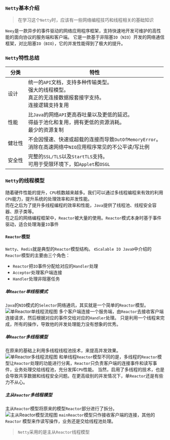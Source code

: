 ### `Netty`基本介绍
> 在学习这个`Netty`时，应该有一些网络编程技巧和线程相关的基础知识

`Neey`是一款异步的事件驱动的网络应用程序框架，支持快速地开发可维护的高性能的面向协议的服务端和客户端。
它是一款基于非阻塞`IO`（`NIO`）开发的网络通信框架，对比阻塞`IO`（`BIO`），它的并发性能得到了极大的提升。

### `Netty`特性总结

分类|特性
--|--
设计|统一的`API`文档，支持多种传输类型。<br>强大的线程模型。<br>真正的无连接数据报套接字支持。<br>连接逻辑支持复用
性能|比`Java`的网络`API`更高吞吐量以及更低的延迟。<br>得益于池化和复用，拥有更低的资源消耗。<br>最少的资源复制
健壮性|不会因慢速、快速或超载的连接而导致`OutOfMemoryError`。<br>消除在高速网络中`NIO`应用程序常见的不公平读/写比例
安全性|完整的`SSL/TLS`以及`StartTLS`支持。<br>可用于受限环境下，如`Applet`和`OSGL`

### `Netty`的线程模型
随着硬件性能的提升，`CPU`核数越来越多。我们可以通过多线程编程来有效的利用`CPU`能力，提升系统的处理效率和并发性能。<br>
而在之后为了提升多线程编程的效率和性能，`Java`提供了线程池、线程安全容器、原子类等。<br>
在之后的网络编程框架中，`Reactor`被大量的使用。`Reactor`模式本身时基于事件驱动，适合处理海量`IO`事件
#### `Reactor`模型
`Netty`、`Redis`就是典型的`Reactor`模型结构。
`《Scalable IO Java》`中介绍的`Reactor`模型的主要由三个角色：
- `Reactor`把`IO`事件分配给对应的`Handler`处理
- `Acceptor`处理客户端连接
- `Handler`处理非阻塞任务
##### 单`Reactor`单线程模式
`Java`的`NIO`模式的`Selector`网络通讯，其实就是一个简单的`Reactor`模型。
![单Reactor单线程流程图](C:\Users\Administrator\Desktop\文档图片文件夹\Netty\Reactor模型\单Reactor单线程流程图.png)
多个客户端连接一个服务端，由`Reactor`去接收客户端连接请求，然后根据对应的事件交给对应的`Handler`处理。
只是利用一个线程来完成，所有的操作，导致他的并发处理能力没有想象的优秀。
##### 单`Reactor`多线程模型
在原来的基础上利用多线程线程池技术，来提高并发效果。
![单Reactor多线程流程图](C:\Users\Administrator\Desktop\文档图片文件夹\Netty\Reactor模型\单Reactor多线程流程图.png)
和单线程`Reactor`模型不同的是，多线程的`Reactor`模型让`Reactor`处理的功能进行分离，`Reactor`只负责客户端的连接事件和读写事件，业务处理交给线程池，充分发挥`CPU`性能。
当然，启用了多线程的技术，也是会导致共享数据和线程安全问题。在更高级别的并发情况下，单`Reactor`还是有些力不从心。

##### 主从`Reactor`多线程模型
主从`Reactor`模型将原来的模型`Reactor`部分进行了拆分。
![主从Reactor模型流程图](C:\Users\Administrator\Desktop\文档图片文件夹\Netty\Reactor模型\主从Reactor模型流程图.png)
`mainReactor`模型只作接收客户端的连接，其他的`Reactor` 模型来作读写操作，业务还是交给线程池处理。

> `Netty`采用的是主从`Reactor`线程模型
